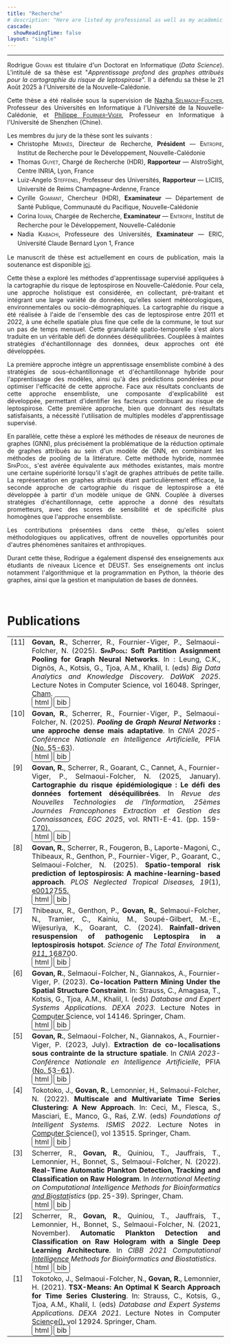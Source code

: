 ```yaml
---
title: "Recherche"
# description: "Here are listed my professional as well as my academic backgrounds."
cascade:
  showReadingTime: false
layout: "simple"
---
```


<hr>

<span style='text-align: justify;'>

Rodrigue <span style="font-variant:small-caps;">Govan</span> est titulaire d'un Doctorat en Informatique (_Data Science_). L'intitulé de sa thèse est "_Apprentissage profond des graphes attribués pour la cartographie du risque de leptospirose_". Il a défendu sa thèse le 21 Août 2025 à l'Université de la Nouvelle-Calédonie.

Cette thèse a été réalisée sous la supervision de <a href="https://isea.unc.nc/membres/selmaoui-folcher/" target="_blank">Nazha <span style="font-variant:small-caps;">Selmaoui-Folcher</span></a>, Professeur des Universités en Informatique à l'Université de la Nouvelle-Calédonie, et <a href="https://www.philippe-fournier-viger.com" target="_blank">Philippe <span style="font-variant:small-caps;">Fournier-Viger</span></a>, Professeur en Informatique à l'Université de Shenzhen (Chine).

Les membres du jury de la thèse sont les suivants :
<ul style="margin-top:-1em">
  <li style="line-height: 150%">
    Christophe <span style="font-variant:small-caps;">Menkès</span>, Directeur de Recherche, <b>Président</b> — <span style="font-variant:small-caps;">Entropie</span>, Institut de Recherche pour le Développement, Nouvelle-Calédonie
  </li>
  <li style="line-height: 150%">
    Thomas <span style="font-variant:small-caps;">Guyet</span>, Chargé de Recherche (HDR), <b>Rapporteur</b> — AIstroSight, Centre INRIA, Lyon, France
  </li>
  <li style="line-height: 150%">
    Luiz-Angelo <span style="font-variant:small-caps;">Steffenel</span>, Professeur des Universités, <b>Rapporteur</b> — LICIIS, Université de Reims Champagne-Ardenne, France
  </li>
  <li style="line-height: 150%">
    Cyrille <span style="font-variant:small-caps;">Goarant</span>, Chercheur (HDR), <b>Examinateur</b> — Département de Santé Publique, Communauté du Pacifique, Nouvelle-Calédonie
  </li>
  <li style="line-height: 150%">
    Corina <span style="font-variant:small-caps;">Iovan</span>, Chargée de Recherche, <b>Examinateur</b> — <span style="font-variant:small-caps;">Entropie</span>, Institut de Recherche pour le Développement, Nouvelle-Calédonie
  </li>
  <li style="line-height: 150%">
    Nadia <span style="font-variant:small-caps;">Kabachi</span>, Professeure des Universités, <b>Examinateur</b> — ERIC, Université Claude Bernard Lyon 1, France
  </li>
</ul>

Le manuscrit de thèse est actuellement en cours de publication, mais la soutenance est disponible [ici](https://www.youtube.com/watch?v=7AvJPTxWxPU).

Cette thèse a exploré les méthodes d'apprentissage supervisé appliquées à la cartographie du risque de leptospirose en Nouvelle-Calédonie. Pour cela, une approche holistique est considérée, en collectant, pré-traitant et intégrant une large variété de données, qu'elles soient météorologiques, environnementales ou socio-démographiques. La cartographie du risque a été réalisée à l'aide de l'ensemble des cas de leptospirose entre 2011 et 2022, à une échelle spatiale plus fine que celle de la commune, le tout sur un pas de temps mensuel. Cette granularité spatio-temporelle s'est alors traduite en un véritable défi de données déséquilibrées. Couplées à maintes stratégies d'échantillonnage des données, deux approches ont été développées.

La première approche intègre un apprentissage ensembliste combiné à des stratégies de sous-échantillonnage et d'échantillonnage hybride pour l'apprentissage des modèles, ainsi qu'à des prédictions pondérées pour optimiser l'efficacité de cette approche. Face aux résultats concluants de cette approche ensembliste, une composante d'explicabilité est développée, permettant d'identifier les facteurs contribuant au risque de leptospirose. Cette première approche, bien que donnant des résultats satisfaisants, a nécessité l'utilisation de multiples modèles d'apprentissage supervisé.

En parallèle, cette thèse a exploré les méthodes de réseaux de neurones de graphes (GNN), plus précisément la problématique de la réduction optimale de graphes attribués au sein d'un modèle de GNN, en combinant les méthodes de pooling de la littérature. Cette méthode hybride, nommée <span style="font-variant: small-caps;">SpaPool</span>, s'est avérée équivalente aux méthodes existantes, mais montre une certaine supériorité lorsqu'il s'agit de graphes attribués de petite taille. La représentation en graphes attribués étant particulièrement efficace, la seconde approche de cartographie du risque de leptospirose a été développée à partir d'un modèle unique de GNN. Couplée à diverses stratégies d'échantillonnage, cette approche a donné des résultats prometteurs, avec des scores de sensibilité et de spécificité plus homogènes que l'approche ensembliste.

Les contributions présentées dans cette thèse, qu'elles soient méthodologiques ou applicatives, offrent de nouvelles opportunités pour d'autres phénomènes sanitaires et anthropiques.

Durant cette thèse, Rodrigue a également dispensé des enseignements aux étudiants de niveaux Licence et DEUST. Ses enseignements ont inclus notamment l'algorithmique et la programmation en Python, la théorie des graphes, ainsi que la gestion et manipulation de bases de données.

</span>

<br>

# Publications

<style>
td, thead, tbody, tr {
   background-color: none;
   vertical-align: top;
   text-align: justify;
   font-size: 1rem;
}

.bib{
  border:solid; 
  border-radius:5px;
  border-width:1px;
  padding-left:6px; 
  padding-right:6px; 
  padding-top:2px; 
  padding-bottom:2px;
  text-decoration: none;
}

.bib:hover{
  border-radius:5px;
  border-width:1px;
  border-color:var(--tw-prose-links);
  padding-left:6px; 
  padding-right:6px; 
  padding-top:2px; 
  padding-bottom:2px;
}
</style>

<table>
  <tr>
    <td style="text-align:center">[11]</td>
    <td style="text-align:justify">
      <b>Govan, R.</b>, Scherrer, R., Fournier-Viger, P., Selmaoui-Folcher, N. (2025). <b><span style="font-variant-caps: small-caps;">SpaPool</span>: Soft Partition Assignment Pooling for Graph Neural Networks</b>. In : Leung, C.K., Dignös, A., Kotsis, G., Tjoa, A.M., Khalil, I. (eds) <i>Big Data Analytics and Knowledge Discovery. DaWaK 2025</i>. Lecture Notes in Computer Science, vol 16048. Springer, Cham. <br><a href="https://dx.doi.org/10.1007/978-3-032-02215-8_27" class="bib" target="_blank">html</a> <a href="Govan2025d.bib" class="bib" target="_blank">bib</a>
    </td>
  </tr>
  
  <tr>
    <td style="text-align:center">[10]</td>
    <td style="text-align:justify">
      <b>Govan, R.</b>, Scherrer, R., Fournier-Viger, P., Selmaoui-Folcher, N. (2025). <b><i>Pooling</i> de <i>Graph Neural Networks</i> : une approche dense mais adaptative</b>. In <i>CNIA 2025-Conférence Nationale en Intelligence Artificielle,</i> PFIA (No. 55-63). <br><a href="https://hal.science/hal-05197596v1" class="bib" target="_blank">html</a> <a href="Govan2025c.bib" class="bib" target="_blank">bib</a>
    </td>
  </tr>
  <tr>
    <td style="text-align:center">[9]</td>
    <td style="text-align:justify">
      <b>Govan, R.</b>, Scherrer, R., Goarant, C., Cannet, A., Fournier-Viger, P., Selmaoui-Folcher, N. (2025, January). <b>Cartographie du risque épidémiologique : Le défi des données fortement déséquilibrées</b>. In <i>Revue des Nouvelles Technologies de l'Information, 25èmes Journées Francophones Extraction et Gestion des Connaissances, EGC 2025</i>, vol. RNTI-E-41. (pp. 159-170). <br><a href="https://hal.science/hal-04945686" class="bib" target="_blank">html</a> <a href="Govan2025b.bib" class="bib" target="_blank">bib</a>
    </td>
  </tr>
  <tr>
    <td style="text-align:center">[8]</td>
    <td style="text-align:justify">
      <b>Govan, R.</b>, Scherrer, R., Fougeron, B., Laporte-Magoni, C., Thibeaux, R., Genthon, P., Fournier-Viger, P., Goarant, C., Selmaoui-Folcher, N. (2025). <b>Spatio-temporal risk prediction of leptospirosis: A machine-learning-based approach</b>. <i>PLOS Neglected Tropical Diseases, 19</i>(1), e0012755. <br><a href="https://doi.org/10.1371/journal.pntd.0012755" class="bib" target="_blank">html</a> <a href="Govan2025a.bib" class="bib" target="_blank">bib</a>
    </td>
  </tr>
  <tr>
    <td style="text-align:center">[7]</td>
    <td style="text-align:justify">
      Thibeaux, R., Genthon, P., <b>Govan, R.</b>, Selmaoui-Folcher, N., Tramier, C., Kainiu, M., Soupé-Gilbert, M.-E., Wijesuriya, K., Goarant, C. (2024). <b>Rainfall-driven resuspension of pathogenic Leptospira in a leptospirosis hotspot</b>. <i>Science of The Total Environment, 911</i>, 168700. <br><a href="https://doi.org/10.1016/j.scitotenv.2023.168700" class="bib" target="_blank">html</a> <a href="Thibeaux2024.bib" class="bib" target="_blank">bib</a>
    </td>
  </tr>
  <tr>
    <td style="text-align:center">[6]</td>
    <td style="text-align:justify">
      <b>Govan, R.</b>, Selmaoui-Folcher, N., Giannakos, A., Fournier-Viger, P. (2023). <b>Co-location Pattern Mining Under the Spatial Structure Constraint</b>. In: Strauss, C., Amagasa, T., Kotsis, G., Tjoa, A.M., Khalil, I. (eds) <i>Database and Expert Systems Applications. DEXA 2023</i>. Lecture Notes in Computer Science, vol 14146. Springer, Cham. <br><a href="https://doi.org/10.1007/978-3-031-39847-6_13" class="bib" target="_blank">html</a> <a href="Govan2023b.bib" class="bib" target="_blank">bib</a>
    </td>
  </tr>
  <tr>
    <td style="text-align:center">[5]</td>
    <td style="text-align:justify">
      <b>Govan, R.</b>, Selmaoui-Folcher, N., Giannakos, A., Fournier-Viger, P. (2023, July). <b>Extraction de co-localisations sous contrainte de la structure spatiale</b>. In <i>CNIA 2023-Conférence Nationale en Intelligence Artificielle</i>, PFIA (No. 53-61). <br><a href="https://hal.science/hal-04164263/" class="bib" target="_blank">html</a> <a href="Govan2023a.bib" class="bib" target="_blank">bib</a>
    </td>
  </tr>
  <tr>
    <td style="text-align:center">[4]</td>
    <td style="text-align:justify">
      Tokotoko, J., <b>Govan, R.</b>, Lemonnier, H., Selmaoui-Folcher, N. (2022). <b>Multiscale and Multivariate Time Series Clustering: A New Approach</b>. In: Ceci, M., Flesca, S., Masciari, E., Manco, G., Raś, Z.W. (eds) <i>Foundations of Intelligent Systems. ISMIS 2022</i>. Lecture Notes in Computer Science(), vol 13515. Springer, Cham. <br><a href="https://doi.org/10.1007/978-3-031-16564-1_27" class="bib" target="_blank">html</a> <a href="Tokotoko2022.bib" class="bib" target="_blank">bib</a>
    </td>
  </tr>
  <tr>
    <td style="text-align:center">[3]</td>
    <td style="text-align:justify">
      Scherrer, R., <b>Govan, R.</b>, Quiniou, T., Jauffrais, T., Lemonnier, H., Bonnet, S., Selmaoui-Folcher, N. (2022). <b>Real-Time Automatic Plankton Detection, Tracking and Classification on Raw Hologram</b>. In <i>International Meeting on Computational Intelligence Methods for Bioinformatics and Biostatistics</i> (pp. 25-39). Springer, Cham. <br><a href="https://doi.org/10.1007/978-3-031-20837-9_3" class="bib" target="_blank">html</a> <a href="Scherrer2022.bib" class="bib" target="_blank">bib</a>
    </td>
  </tr>
  <tr>
    <td style="text-align:center">[2]</td>
    <td style="text-align:justify">
      Scherrer, R., <b>Govan, R.</b>, Quiniou, T., Jauffrais, T., Lemonnier, H., Bonnet, S., Selmaoui-Folcher, N. (2021, November). <b>Automatic Plankton Detection and Classification on Raw Hologram with a Single Deep Learning Architecture</b>. In <i>CIBB 2021 Computational Intelligence Methods for Bioinformatics and Biostatistics</i>. <br><a href="https://hal.science/hal-03565469" class="bib" target="_blank">html</a> <a href="Scherrer2021.bib" class="bib" target="_blank">bib</a>
    </td>
  </tr>
  <tr>
    <td style="text-align:center">[1]</td>
    <td style="text-align:justify">
      Tokotoko, J., Selmaoui-Folcher, N., <b>Govan, R.</b>, Lemonnier, H. (2021). <b>TSX-Means: An Optimal K Search Approach for Time Series Clustering</b>. In: Strauss, C., Kotsis, G., Tjoa, A.M., Khalil, I. (eds) <i>Database and Expert Systems Applications. DEXA 2021</i>. Lecture Notes in Computer Science(), vol 12924. Springer, Cham. <br><a href="https://doi.org/10.1007/978-3-030-86475-0_23" class="bib" target="_blank">html</a> <a href="Tokotoko2021.bib" class="bib" target="_blank">bib</a>
    </td>
  </tr>
</table>

<br>
